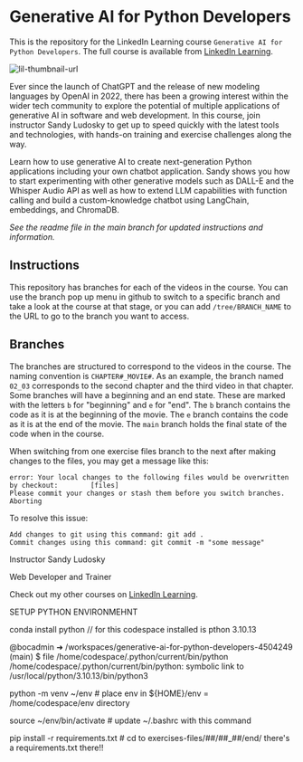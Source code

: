 # Generative AI for Python Developers
This is the repository for the LinkedIn Learning course `Generative AI for Python Developers`. The full course is available from [LinkedIn Learning][lil-course-url].

![lil-thumbnail-url]

Ever since the launch of ChatGPT and the release of new modeling languages by OpenAI in 2022, there has been a growing interest within the wider tech community to explore the potential of multiple applications of generative AI in software and web development. In this course, join instructor Sandy Ludosky to get up to speed quickly with the latest tools and technologies, with hands-on training and exercise challenges along the way.

Learn how to use generative AI to create next-generation Python applications including your own chatbot application. Sandy shows you how to start experimenting with other generative models such as DALL-E and the Whisper Audio API as well as how to extend LLM capabilities with function calling and build a custom-knowledge chatbot using LangChain, embeddings, and ChromaDB.

_See the readme file in the main branch for updated instructions and information._
## Instructions
This repository has branches for each of the videos in the course. You can use the branch pop up menu in github to switch to a specific branch and take a look at the course at that stage, or you can add `/tree/BRANCH_NAME` to the URL to go to the branch you want to access.

## Branches
The branches are structured to correspond to the videos in the course. The naming convention is `CHAPTER#_MOVIE#`. As an example, the branch named `02_03` corresponds to the second chapter and the third video in that chapter. 
Some branches will have a beginning and an end state. These are marked with the letters `b` for "beginning" and `e` for "end". The `b` branch contains the code as it is at the beginning of the movie. The `e` branch contains the code as it is at the end of the movie. The `main` branch holds the final state of the code when in the course.

When switching from one exercise files branch to the next after making changes to the files, you may get a message like this:

    error: Your local changes to the following files would be overwritten by checkout:        [files]
    Please commit your changes or stash them before you switch branches.
    Aborting

To resolve this issue:
	
    Add changes to git using this command: git add .
	Commit changes using this command: git commit -m "some message"

Instructor
Sandy Ludosky

Web Developer and Trainer

Check out my other courses on [LinkedIn Learning](https://www.linkedin.com/learning/instructors/sandy-ludosky?u=104).

[0]: # (Replace these placeholder URLs with actual course URLs)

[lil-course-url]: https://www.linkedin.com/learning/generative-ai-for-python-developers
[lil-thumbnail-url]: https://media.licdn.com/dms/image/D4D0DAQG7pjzOFAYjWA/learning-public-crop_675_1200/0/1707868438526?e=2147483647&v=beta&t=OYrT3o9Npcc2tlh50dVFk1Uv_dSOIWZqHNn2Ozrxrg4


SETUP PYTHON ENVIRONMEHNT

conda install python   // for this codespace installed is pthon 3.10.13   

@bocadmin ➜ /workspaces/generative-ai-for-python-developers-4504249 (main) $ file /home/codespace/.python/current/bin/python
/home/codespace/.python/current/bin/python: symbolic link to /usr/local/python/3.10.13/bin/python3

python -m venv ~/env                   # place env in ${HOME}/env = /home/codespace/env directory

source ~/env/bin/activate              # update ~/.bashrc with this command

pip install -r requirements.txt        # cd to exercises-files/##/##_##/end/    there's a requirements.txt there!!

